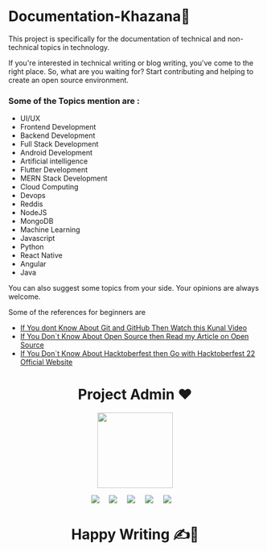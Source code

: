 # Documentation-Khazana📃
This project is specifically for the documentation of technical and non-technical topics in technology.

If you're interested in technical writing or blog writing, you've come to the right place. So, what are you waiting for? Start contributing and helping to create an open source environment. 

### Some of the Topics mention are :

- UI/UX
- Frontend Development
- Backend Development
- Full Stack Development
- Android Development
- Artificial intelligence
- Flutter Development
- MERN Stack Development
- Cloud Computing
- Devops
- Reddis
- NodeJS
- MongoDB
- Machine Learning
- Javascript
- Python
- React Native
- Angular
- Java

You can also suggest some topics from your side. Your opinions are always welcome.

Some of the references for beginners are

- [If You dont Know About Git and GitHub Then Watch this Kunal Video](https://youtu.be/apGV9Kg7ics)
- [If You Don`t Know About Open Source then Read my Article on Open Source](https://ayush7614.hashnode.dev/how-to-start-with-open-source)
- [If You Don`t Know About Hacktoberfest then Go with Hacktoberfest 22 Official Website](https://hacktoberfest.com/)


<h1 align=center> Project Admin ❤️ </h1>
<p align="center">
  <a href="https://github.com/Ayush7614"><img src="https://avatars.githubusercontent.com/u/67006255?s=400&u=c0e16c3bba31328a028cfcca4b1fa7599509f905&v=4" width=150px height=150px /></a>

<p align="center">
  <a target="_blank"href="https://www.linkedin.com/in/ayush-kumar-%F0%9F%87%AE%F0%9F%87%B3-984443191/"><img src="https://img.shields.io/badge/linkedin-%230077B5.svg?&style=for-the-badge&logo=linkedin&logoColor=white" /></a>&nbsp;&nbsp;&nbsp;&nbsp;
  <a target="_blank"href="https://twitter.com/AyushKu38757918"><img src="https://img.shields.io/badge/twitter-%231DA1F2.svg?&style=for-the-badge&logo=twitter&logoColor=white" /></a>&nbsp;&nbsp;&nbsp;&nbsp;
  <a href="mailto:ayushknj3@gmail.com?subject=Hello%20Harsh,%20From%20Github"><img src="https://img.shields.io/badge/gmail-%23D14836.svg?&style=for-the-badge&logo=gmail&logoColor=white" /></a>&nbsp;&nbsp;&nbsp;&nbsp;
  <a href="https://www.instagram.com/ayush_msdian/"><img src="https://img.shields.io/badge/instagram-%23D14836.svg?&style=for-the-badge&logo=instagram&logoColor=pink" /></a>&nbsp;&nbsp;&nbsp;&nbsp;
  <a href="https://Ayush7614.hashnode.dev/"><img src="https://img.shields.io/badge/hashnode-%27D1203.svg?&style=for-the-badge&logo=hashnode&logoColor=blue" /></a>&nbsp;&nbsp;&nbsp;&nbsp;
</p>

<h1 align=center>Happy Writing ✍👨‍ </h1>
